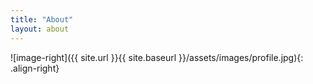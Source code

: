 ```yaml
---
title: "About"
layout: about
---
```


![image-right]({{ site.url }}{{ site.baseurl }}/assets/images/profile.jpg){: .align-right}
